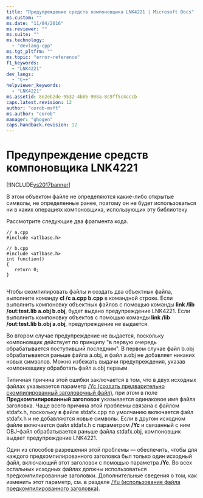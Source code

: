 ```yaml
---
title: "Предупреждение средств компоновщика LNK4221 | Microsoft Docs"
ms.custom: ""
ms.date: "11/04/2016"
ms.reviewer: ""
ms.suite: ""
ms.technology: 
  - "devlang-cpp"
ms.tgt_pltfrm: ""
ms.topic: "error-reference"
f1_keywords: 
  - "LNK4221"
dev_langs: 
  - "C++"
helpviewer_keywords: 
  - "LNK4221"
ms.assetid: 8e2eb2de-9532-4b85-908a-8c9ff5c4cccb
caps.latest.revision: 12
author: "corob-msft"
ms.author: "corob"
manager: "ghogen"
caps.handback.revision: 12
---
```

# Предупреждение средств компоновщика LNK4221
[!INCLUDE[vs2017banner](../../assembler/inline/includes/vs2017banner.md)]

В этом объектом файле не определяются какие\-либо открытые символы, не определенные ранее, поэтому он не будет использоваться ни в каких операциях компоновщика, использующих эту библиотеку  
  
 Рассмотрите следующие два фрагмента кода.  
  
```  
// a.cpp  
#include <atlbase.h>  
```  
  
```  
// b.cpp  
#include <atlbase.h>  
int function()  
{  
   return 0;  
}  
  
```  
  
 Чтобы скомпилировать файлы и создать два объектных файла, выполните команду **cl \/c a.cpp b.cpp** в командной строке.  Если выполнить компоновку объектных файлов с помощью команды **link \/lib \/out:test.lib a.obj b.obj**, будет выдано предупреждение LNK4221.  Если выполнить компоновку объектов с помощью команды **link \/lib \/out:test.lib b.obj a.obj**, предупреждение не выдается.  
  
 Во втором случае предупреждение не выдается, поскольку компоновщик действует по принципу "в первую очередь обрабатывается поступивший последним".  В первом случае файл b.obj обрабатывается раньше файла a.obj, и файл a.obj не добавляет никаких новых символов.  Можно избежать выдачи предупреждения, указав компоновщику обработать файл a.obj первым.  
  
 Типичная причина этой ошибки заключается в том, что в двух исходных файлах указывается параметр [\/Yc \(создать предварительно скомпилированный заголовочный файл\)](../../build/reference/yc-create-precompiled-header-file.md), при этом в поле **Предкомпилированный заголовок** указывается одинаковое имя файла заголовка.  Чаще всего причина этой проблемы связана с файлом stdafx.h, поскольку в файле stdafx.cpp по умолчанию включается файл stdafx.h и не добавляются новые символы.  Если в другом исходном файле включается файл stdafx.h с параметром **\/Yc** и связанный с ним OBJ\-файл обрабатывается раньше файла stdafx.obj, компоновщик выдает предупреждение LNK4221.  
  
 Один из способов разрешения этой проблемы — обеспечить, чтобы для каждого предкомпилированного заголовка был только один исходный файл, включающий этот заголовок с помощью параметра **\/Yc**.  Во всех остальных исходных файлах должны использоваться предкомпилированные заголовки.  Дополнительные сведения о том, как изменить этот параметр, см. в разделе [\/Yu \(использование файла предкомпилированного заголовка\)](../../build/reference/yu-use-precompiled-header-file.md).